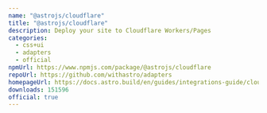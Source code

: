 ```yaml
---
name: "@astrojs/cloudflare"
title: "@astrojs/cloudflare"
description: Deploy your site to Cloudflare Workers/Pages
categories:
  - css+ui
  - adapters
  - official
npmUrl: https://www.npmjs.com/package/@astrojs/cloudflare
repoUrl: https://github.com/withastro/adapters
homepageUrl: https://docs.astro.build/en/guides/integrations-guide/cloudflare/
downloads: 151596
official: true
---
```

